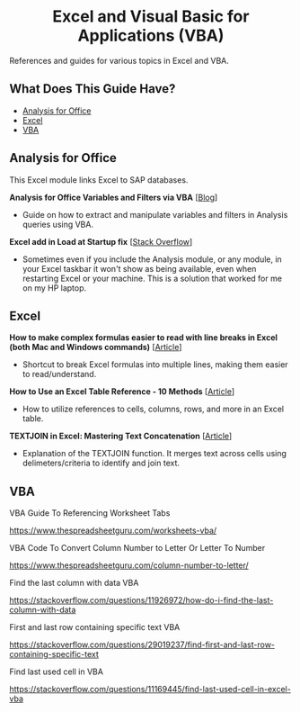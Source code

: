 <h1 align="center">Excel and Visual Basic for Applications (VBA)</h1>

References and guides for various topics in Excel and VBA.

## What Does This Guide Have?

- [Analysis for Office](#analysis-for-office)
- [Excel](#excel)
- [VBA](#vba)

## Analysis for Office

This Excel module links Excel to SAP databases.

**Analysis for Office Variables and Filters via VBA** [[Blog](https://community.sap.com/t5/technology-blogs-by-members/analysis-for-office-variables-and-filters-via-vba/ba-p/13320762)]
* Guide on how to extract and manipulate variables and filters in Analysis queries using VBA.

**Excel add in Load at Startup fix** [[Stack Overflow](https://stackoverflow.com/questions/48191685/excel-com-add-is-not-loading-during-startup-and-have-to-add-it-manually)]
* Sometimes even if you include the Analysis module, or any module, in your Excel taskbar it won't show as being available, even when restarting Excel or your machine. This is a solution that worked for me on my HP laptop.

## Excel

**How to make complex formulas easier to read with line breaks in Excel (both Mac and Windows commands)** [[Article](https://spreadsheetweb.com/make-complex-formulas-easier-to-read-with-line-breaks-in-excel/)]
* Shortcut to break Excel formulas into multiple lines, making them easier to read/understand.

**How to Use an Excel Table Reference - 10 Methods** [[Article](https://www.exceldemy.com/learn-excel/table/formula/structured-reference/)]
* How to utilize references to cells, columns, rows, and more in an Excel table.

**TEXTJOIN in Excel: Mastering Text Concatenation** [[Article](https://professor-excel.com/textjoin-in-excel-mastering-text-concatenation/)]
* Explanation of the TEXTJOIN function. It merges text across cells using delimeters/criteria to identify and join text.

## VBA

VBA Guide To Referencing Worksheet Tabs

https://www.thespreadsheetguru.com/worksheets-vba/

VBA Code To Convert Column Number to Letter Or Letter To Number

https://www.thespreadsheetguru.com/column-number-to-letter/

Find the last column with data VBA

https://stackoverflow.com/questions/11926972/how-do-i-find-the-last-column-with-data

First and last row containing specific text VBA

https://stackoverflow.com/questions/29019237/find-first-and-last-row-containing-specific-text

Find last used cell in VBA

https://stackoverflow.com/questions/11169445/find-last-used-cell-in-excel-vba
